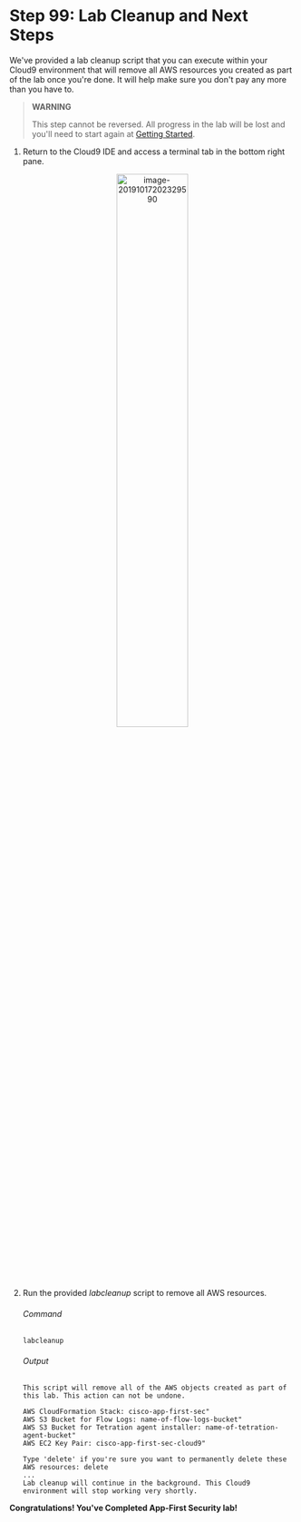 # Step 99: Lab Cleanup and Next Steps

We've provided a lab cleanup script that you can execute within your Cloud9 environment that will remove all AWS resources you created as part of the lab once you're done. It will help make sure you don't pay any more than you have to.

> **WARNING**
>
> This step cannot be reversed. All progress in the lab will be lost and you'll need to start again at [Getting Started](https://github.com/CiscoDevNet/cisco-application-first-security-lab/README.md#getting-started).

1. Return to the Cloud9 IDE and access a terminal tab in the bottom right pane.

  <p align="center"><img src="https://app-first-sec.s3.amazonaws.com/lab-guide.assets/image-20191017202329590.png" alt="image-20191017202329590" width="50%" /></p>

2. Run the provided _labcleanup_ script to remove all AWS resources.

	###### Command

	```
	labcleanup
	```

	###### Output

	```
	This script will remove all of the AWS objects created as part of this lab. This action can not be undone.

	AWS CloudFormation Stack: cisco-app-first-sec"
	AWS S3 Bucket for Flow Logs: name-of-flow-logs-bucket"
	AWS S3 Bucket for Tetration agent installer: name-of-tetration-agent-bucket"
	AWS EC2 Key Pair: cisco-app-first-sec-cloud9"

	Type 'delete' if you're sure you want to permanently delete these AWS resources: delete
	...
	Lab cleanup will continue in the background. This Cloud9 environment will stop working very shortly.
	```

**Congratulations! You've Completed App-First Security lab!**
